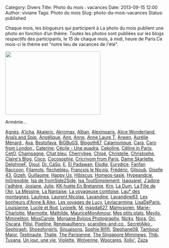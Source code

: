 Category: Divers
Title: Photo du mois : vacances
Date: 2013-09-15 12:00
Author: viviane
Tags: Photo du mois
Slug: photo-du-mois-vacances
Status: published

Chaque mois, les blogueurs qui participent à La photo du mois publient une photo en fonction d’un thème. Toutes les photos sont publiées sur les blogs respectifs des participants, le 15 de chaque mois, à midi, heure de Paris.Ce mois-ci le thème est "notre lieu de vacances de l'été".

<a href="http://www.viviane-voyages.com/divers/photo-du-mois/photo-du-mois-vacances/attachment/sam_9011" rel="attachment wp-att-2811"><img class="aligncenter size-medium wp-image-2811" title="Arménie" src="http://www.viviane-voyages.com/wp-content/uploads/2013/09/SAM_9011-300x199.jpg" alt="" width="300" height="199" /></a>

Arménie...

<a href="http://2mainsetkelkesriens.blogspot.ca" target="_blank">Agnès</a>, <a href="http://leblogdekat.com " target="_blank">A'icha</a>, <a href="http://akai-inthesky.blogspot.com" target="_blank">Akaieric</a>, <a href="http://denisdanzephotographe.wordpress.com/category/la-photo-du-mois/" target="_blank">Akromax</a>, <a href="http://cocovin.net/" target="_blank">Alban</a>, <a href="http://blogs.paris.fr/unitedstatesofparis" target="_blank">Alexinparis</a>, <a href="http://wonderlandalice.wordpress.com/ " target="_blank">Alice Wonderland</a>, <a href="http://unephotodesquejepeux.wordpress.com/" target="_blank">Anaïs and Spip</a>, <a href="http://chroniqueduncongeparental.wordpress.com/category/la-photo-du-mois/" target="_blank">Angélique</a>, <a href="http://anola-lemag.fr/ " target="_blank">Ann</a>, <a href="http://anne-tranche-de-vie.over-blog.com/categorie-11390539.html" target="_blank">Anne</a>, <a href="http://www.annelauret.com/search/label/La%20photo%20du%20mois" target="_blank">Anne Laure T</a>, <a href="http://www.chiffonsandco.fr" target="_blank">Arwen</a>, <a href="http://www.aureliemenard.com/" target="_blank">Aurélie Ménard </a>, <a href="http://monbeaumanoir.wordpress.com/" target="_blank">Ava</a>, <a href="http://sublime-essence.over-blog.com" target="_blank">Bestofava</a>, <a href="http://toxiq.canalblog.com" target="_blank">BiGBuGS</a>, <a href="http://blogoth67.wordpress.com" target="_blank">Blogoth67</a>, <a href="http://calamonique.com/" target="_blank">Calamonique</a>, <a href="http://c-est-reparti.blogspot.com/" target="_blank">Cara</a>, <a href="http://ohmypetitpois.blogspot.fr" target="_blank">Caro from London </a>, <a href="http://catdeschamps.blogspot.fr/" target="_blank">Caterine</a>, <a href="http://www.quadraetcie.fr/1/index.php?q=galerie%2Fla-photo-du-mois" target="_blank">Cécile - Une quadra</a>, <a href="http://www.cekoline.tumblr.com" target="_blank">Cekoline</a>, <a href="http://frenchiesinparis.over-blog.com" target="_blank">Céline in Paris</a>, <a href="http://cetomontreal.blogspot.ca/" target="_blank">CetO</a>, <a href="http://champagnefraise.wordpress.com" target="_blank">Champagne</a>, <a href="http://reverieschatbleu.canalblog.com/" target="_blank">Chat bleu</a>, <a href="http://cherrybee-a-montreal.blogspot.com" target="_blank">Cherrybee</a>, <a href="http://mysweetescape.fr/" target="_blank">Chloé</a>, <a href="http://www.niokiontheroad.fr" target="_blank">Christelle</a>, <a href="http://suissexpress.wordpress.com/" target="_blank">Christophe</a>, <a href="http://www.claires-blog.com" target="_blank">Claire's Blog</a>, <a href="http://vintagegirltrips.canalblog.com/archives/pics___la_photo_du_mois/index.html" target="_blank">Coco</a>, <a href="http://cocosophie.over-blog.com/tag/photos%20du%20mois/" target="_blank">Cocosophie</a>, <a href="http://www.cricriyomfromparis.com/search/label/La%20photo%20du%20mois" target="_blank">Cricriyom from Paris</a>, <a href="http://www.dameskarlette.com/" target="_blank">Dame Skarlette</a>, <a href="http://mapassionbento.blogspot.fr/" target="_blank">DelphineF</a>, <a href="http://life-is-a-bombon.blogspot.fr/search/label/photo%20du%20mois" target="_blank">Djoul</a>, <a href="http://cestpasmoijeljure.com/" target="_blank">Dr. CaSo</a>, <a href="http://histoiresdeux.blogspot.com" target="_blank">E</a>, <a href="http://elpadawan.wordpress.com" target="_blank">El Padawan</a>, <a href="http://foodforthoughtandmore.wordpress.com/" target="_blank">Elodie</a>, <a href="http://occident-express.hautetfort.com" target="_blank">Eurydice</a>, <a href="http://fanfanraccoons.blogspot.com" target="_blank">Fanfan Raccoon</a>, <a href="http://filamots.wordpress.com" target="_blank">Filamots</a>, <a href="http://flechebleu77.tumblr.com" target="_blank">flechebleu</a>, <a href="http://vudubalcon.blogspot.fr" target="_blank">François le Niçois</a>, <a href="http://zoursland.com" target="_blank">Frédéric</a>, <a href="http://www.legaletas.net/blog/index.php" target="_blank">Gilsoub</a>, <a href="http://lafeedulogis43.over-blog.fr" target="_blank">Giselle 43</a>, <a href="http://cyberdilou.canalblog.com" target="_blank">Gizeh</a>, <a href="http://vraiefiction.blogspot.com" target="_blank">Guillaume</a>, <a href="http://happyusbook.blogspot.fr/ " target="_blank">Happy Us</a>, <a href="http://hibiscusblog.net/category/la-photo-du-mois-2" target="_blank">Hibiscus</a>, <a href="http://homeos-tasie.blogspot.fr/" target="_blank">Homeos-tasie</a>, <a href="http://hypeandcie.com/" target="_blank">Hypeandcie</a>, <a href="http://ingrenoble.ca/fr/" target="_blank">InGrenoble</a>, <a href="http://www.fromside2side.com/search/label/Photo%20du%20mois" target="_blank">Isa de fromSide2Side</a>, <a href="http://www.isatoutsimplement.org" target="_blank">Isa ToutSimplement</a>, <a href="http://isaquarel.canalblog.com/archives/la_photo_du_mois/index.html" target="_blank">Isaquarel</a>, <a href="http://jadorejadhere.canalblog.com/" target="_blank">J'adore j'adhère</a>, <a href="http://lachataignesauvage.over-blog.com/categorie-12516589.html" target="_blank">Josiane</a>, <a href="http://colibribleu.blogspot.fr/" target="_blank">Julie</a>, <a href="http://lacachouette.over-blog.com/" target="_blank">KK-huète En Bretannie</a>, <a href="http://krn-defouloir.blogspot.com" target="_blank">Krn</a>, <a href="http://lestetesafranchouilles.blogspot.fr/ " target="_blank">La Dum</a>, <a href="http://www.lafilledelair.com/blog/la-photo-du-mois/" target="_blank">La Fille de l'Air</a>, <a href="http://messineaventure.canalblog.com/archives/la_photo_du_mois/index.html" target="_blank">La Messine</a>, <a href="http://www.lanantaiseaparis.com/search/label/...%20La%20Photo%20du%20Mois" target="_blank">La Nantaise</a>, <a href="http://voyageusecomtoise.wordpress.com/tag/photo-du-mois/" target="_blank">La voyageuse comtoise</a>, <a href="http://laudesmontagnes.wordpress.com/" target="_blank">Lau* des montagnes</a>, <a href="http://laulineafaitdesphotos.com/category/photos/photo-du-mois/" target="_blank">Laulinea</a>, <a href="http://www.malaxi.net" target="_blank">Laurent Nicolas</a>, <a href="http://lorgnettedunjour.canalblog.com/" target="_blank">Lavandine</a>, <a href="http://www.mon-ecrin-de-passions.com/" target="_blank">Lavandine83</a>, <a href="http://www.lesbonheurs.fr/" target="_blank">Les bonheurs d'Anne &amp; Alex</a>, <a href="http://lesvoyagesdelucy.over-blog.com/categorie-12302834.html" target="_blank">Les voyages de Lucy</a>, <a href="http://www.leviacarmina.fr" target="_blank">Leviacarmina</a>, <a href="http://www.lisadeparis.ch/articles/bonus/la-photo-du-mois/" target="_blank">LisaDeParis</a>, <a href="http://grandereveuse.fr/" target="_blank">Louisianne</a>, <a href="http://www.destination-montreal.net" target="_blank">Lucile et Rod</a>, <a href="http://lyonelkaufmann.ch/Blog/category/blogcafe/photo-du-mois/" target="_blank">Lyonelk</a>, <a href="http://basedinsg.blogspot.com" target="_blank">M</a>, <a href="http://anteketborka.blogspot.com" target="_blank">magda627</a>, <a href="http://chezmamysoren.over-blog.com" target="_blank">Mamysoren</a>, <a href="http://www.dicietdailleursphotography.com/" target="_blank">Marie-Charlotte</a>, <a href="http://le-tour-du-monde-de-la-marmotte.over-blog.com/" target="_blank">Marmotte</a>, <a href="http://destination-canada.net/" target="_blank">Mathilde</a>, <a href="http://mauricemonamour.blogspot.fr/" target="_blank">MauriceMonAmour</a>, <a href="http://mesptitsplatsdanslesgrands.blogspot.fr/" target="_blank">Mes ptits plats</a>, <a href="http://leblogdemeyilo.blogspot.fr/" target="_blank">Meyilo</a>, <a href="http://mimireliton.canalblog.com/" target="_blank">Mimireliton</a>, <a href="https://fromaustraliawl.wordpress.com/category/les-rdv-du-blog/" target="_blank">MissCarole</a>, <a href="http://morganebyloosphoto.wordpress.com" target="_blank">Morgane Byloos Photography</a>, <a href="http://clicpassion.canalblog.com" target="_blank">Nicky</a>, <a href="http://par.les.yeux.de.nora.over-blog.com/categorie-12217507.html" target="_blank">Nora</a>, <a href="http://orichan.canalblog.com/archives/photo_du_mois/index.html" target="_blank">Ori</a>, <a href="http://bellegosse.wordpress.com/" target="_blank">Oscara</a>, <a href="http://pilisi.over-blog.com/tag/Photo%20du%20mois/" target="_blank">Pilisi</a>, <a href="http://www.pixeline.fr/tag/photo-du-mois/" target="_blank">Pixeline</a>, <a href="http://renepaulhenry.blogspot.com" target="_blank">Renepaulhenry</a>, <a href="http://Scarolles-and-co.blogspot.com" target="_blank">scarolles-and-co </a>, <a href="http://secretaiko.net/" target="_blank">SecretAiko </a>, <a href="http://www.sephiraph.be" target="_blank">Sephiraph</a>, <a href="http://shoesforgirl.blogspot.fr/" target="_blank">Shoesforgirls</a>, <a href="http://sinuaisons.wordpress.com/category/la-photo-du-mois/" target="_blank">Sinuaisons</a>, <a href="http://www.sophierififi.com/" target="_blank">Sophie Rififi</a>, <a href="http://provincecanadienne.blogspot.ca/search/label/Photo%20du%20mois" target="_blank">Stephane08</a>, <a href="http://tambour-major.blogspot.ca/search/label/La%20photo%20du%20mois" target="_blank">Tambour Major</a>, <a href="http://testinauteathome.over-blog.com/" target="_blank">Testinaute</a>, <a href="http://macatou.wordpress.com/" target="_blank">Thalie</a>, <a href="http://theparisienne.fr" target="_blank">The Parisienne</a>, <a href="http://the-singapore-miminews.blogspot.sg/search/label/La%20photo%20du%20mois" target="_blank">The Singapore Miminews</a>, <a href="http://carroir.over-blog.com" target="_blank">Thib</a>, <a href="http://tuxana.blogspot.ca/" target="_blank">Tuxana</a>, <a href="http://www.unjourunevie.fr/" target="_blank">Un jour, une vie</a>, <a href="http://www.leshumeursdeviolette.over-blog.com" target="_blank">Violette</a>, <a href="http://sebdanzephotographe.wordpress.com/category/photo-du-mois/" target="_blank">Wolverine</a>, <a href="http://woocares.wordpress.com/" target="_blank">Woocares</a>, <a href="http://xoliv.blogspot.fr" target="_blank">Xoliv'</a>, <a href="http://zazaetsesfantaisies.blogspot.fr/" target="_blank">Zaza</a>